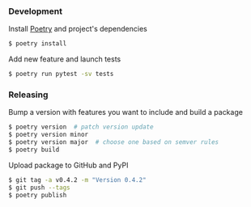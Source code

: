 ### Development

Install [Poetry](https://python-poetry.org/) and project's dependencies

```bash
$ poetry install
```

Add new feature and launch tests

```bash
$ poetry run pytest -sv tests
```

### Releasing

Bump a version with features you want to include and build a package

```bash
$ poetry version  # patch version update
$ poetry version minor
$ poetry version major  # choose one based on semver rules
$ poetry build
```

Upload package to GitHub and PyPI

```bash
$ git tag -a v0.4.2 -m "Version 0.4.2"
$ git push --tags
$ poetry publish
```
